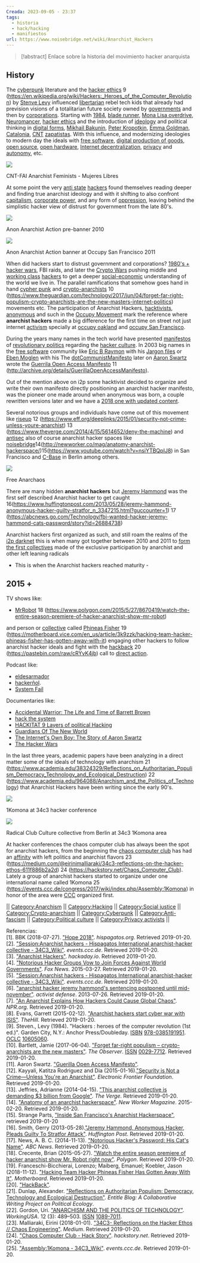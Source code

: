 ```yaml
---
Creada: 2023-09-05 - 23:37
tags:
  - historia
  - hack/hacking
  - manifiestos
url: https://www.noisebridge.net/wiki/Anarchist_Hackers
---
```


> [!abstract]
> Enlace sobre la historia del movimiento hacker anarquista


## History

The [cyberpunk](https://en.wikipedia.org/wiki/cyberpunk "wikipedia:cyberpunk") literature and the [hacker ethics](https://en.wikipedia.org/wiki/Hacker_ethic "wikipedia:Hacker ethic") 9 (https://en.wikipedia.org/wiki/Hackers:_Heroes_of_the_Computer_Revolution) by [Stenve Levy](https://en.wikipedia.org/wiki/Steven_Levy "wikipedia:Steven Levy") influenced [libertarian](https://en.wikipedia.org/wiki/Left-libertarianism "wikipedia:Left-libertarianism") rebel tech kids that already had prevision visions of a totalitarian future society owned by [governments](https://en.wikipedia.org/wiki/Government "wikipedia:Government") and then by [corporations](https://en.wikipedia.org/wiki/Corporation "wikipedia:Corporation"). Starting with [1984](https://en.wikipedia.org/wiki/Nineteen_Eighty-Four "wikipedia:Nineteen Eighty-Four"), [blade runner](https://en.wikipedia.org/wiki/Blade_Runner "wikipedia:Blade Runner"), [Mona Lisa overdrive](https://en.wikipedia.org/wiki/Mona_Lisa_Overdrive "wikipedia:Mona Lisa Overdrive"), [Neuromancer](https://en.wikipedia.org/wiki/Neuromancer "wikipedia:Neuromancer"), [hacker ethics](https://en.wikipedia.org/wiki/Hacker_ethic "wikipedia:Hacker ethic") and the introduction of [ideology](https://en.wikipedia.org/wiki/ideology "wikipedia:ideology") and political thinking in [digital forms](https://en.wikipedia.org/wiki/Digital_data "wikipedia:Digital data"), [Mikhail Bakunin](https://en.wikipedia.org/wiki/Mikhail_Bakunin "wikipedia:Mikhail Bakunin"), [Peter Kropotkin](https://en.wikipedia.org/wiki/Peter_Kropotkin "wikipedia:Peter Kropotkin"), [Emma Goldman](https://en.wikipedia.org/wiki/Emma_Goldman "wikipedia:Emma Goldman"), [Catalonia](https://en.wikipedia.org/wiki/Revolutionary_Catalonia "wikipedia:Revolutionary Catalonia"), [CNT](https://en.wikipedia.org/wiki/Confederaci%C3%B3n_Nacional_del_Trabajo "wikipedia:Confederación Nacional del Trabajo") [zapatistas](https://en.wikipedia.org/wiki/Zapatista_Army_of_National_Liberation "wikipedia:Zapatista Army of National Liberation"). With this influence, and modernizing ideologies to modern day the ideals with [free software](https://en.wikipedia.org/wiki/Free_software_movement "wikipedia:Free software movement"), [digital production of goods](https://driftingwanderer.wordpress.com/2011/05/09/taking-control-of-the-digital-means-of-production/), [open source](https://en.wikipedia.org/wiki/Open-source_software "wikipedia:Open-source software"), [open hardware](https://en.wikipedia.org/wiki/Open-source_hardware "wikipedia:Open-source hardware"), [Internet decentralization](https://en.wikipedia.org/wiki/Decentralization "wikipedia:Decentralization"), [privacy](https://en.wikipedia.org/wiki/privacy "wikipedia:privacy") and [autonomy](https://en.wikipedia.org/wiki/autonomy "wikipedia:autonomy"), etc.

[![](https://www.noisebridge.net/images/thumb/4/41/Milicianas_CNT-FAI.png/300px-Milicianas_CNT-FAI.png)](https://www.noisebridge.net/wiki/File:Milicianas_CNT-FAI.png)

CNT-FAI Anarchist Feminists - Mujeres Libres

At some point the very [anti state](https://en.wikipedia.org/wiki/Anti-statism "wikipedia:Anti-statism") [hackers](https://en.wikipedia.org/wiki/Hacker "wikipedia:Hacker") found themselves reading deeper and finding true anarchist ideology and with it shifting to also confront [capitalism](https://en.wikipedia.org/wiki/capitalism "wikipedia:capitalism"), [corporate power](https://en.wikipedia.org/wiki/corporate_power "wikipedia:corporate power"), and any form of [oppression](https://en.wikipedia.org/wiki/oppression "wikipedia:oppression"), leaving behind the simplistic hacker view of distrust for government from the late 80's.

[![](https://www.noisebridge.net/images/thumb/0/06/Anon_Anarchist_Action_banner.jpg/300px-Anon_Anarchist_Action_banner.jpg)](https://www.noisebridge.net/wiki/File:Anon_Anarchist_Action_banner.jpg)

Anon Anarchist Action pre-banner 2010

[![](https://www.noisebridge.net/images/thumb/1/1c/Anonanarchistaction_banner_at_occupySF.jpg/300px-Anonanarchistaction_banner_at_occupySF.jpg)](https://www.noisebridge.net/wiki/File:Anonanarchistaction_banner_at_occupySF.jpg)

Anon Anarchist Action banner at Occupy San Francisco 2011

When did hackers start to distrust government and corporations? [1980's + hacker wars](https://en.wikipedia.org/wiki/Great_Hacker_War "wikipedia:Great Hacker War"), FBI raids, and later the [Crypto Wars](https://en.wikipedia.org/wiki/Crypto_Wars "wikipedia:Crypto Wars") pushing middle and [working class](https://en.wikipedia.org/wiki/working_class "wikipedia:working class") [hackers](https://en.wikipedia.org/wiki/Hacker "wikipedia:Hacker") to get a deeper [social-economic](https://en.wikipedia.org/wiki/Socioeconomic_status "wikipedia:Socioeconomic status") understanding of the world we live in. The parallel ramifications that somehow goes hand in hand [cypher punk](https://en.wikipedia.org/wiki/cypherpunk "wikipedia:cypherpunk") and [crypto-anarchists](https://en.wikipedia.org/wiki/Crypto-anarchism "wikipedia:Crypto-anarchism") 10 (https://www.theguardian.com/technology/2017/jun/04/forget-far-right-populism-crypto-anarchists-are-the-new-masters-internet-politics) movements etc. The participation of Anarchist Hackers, [hacktivists](https://en.wikipedia.org/wiki/hacktivists "wikipedia:hacktivists"), [anonymous](https://en.wikipedia.org/wiki/Anonymous_(group) "wikipedia:Anonymous (group)") and such in the [Occupy Movement](https://en.wikipedia.org/wiki/Occupy_movement "wikipedia:Occupy movement") mark the reference where **anarchist hackers** made a big difference for the first time on street not just internet [activism](https://en.wikipedia.org/wiki/activism "wikipedia:activism") specially at [occupy oakland](https://en.wikipedia.org/wiki/Occupy_Oakland "wikipedia:Occupy Oakland") and [occupy San Francisco](https://en.wikipedia.org/wiki/occupy_San_Francisco "wikipedia:occupy San Francisco").

During the years many names in the tech world have presented [manifestos](https://en.wikipedia.org/wiki/Manifesto "wikipedia:Manifesto") of [revolutionary politics](https://en.wikipedia.org/wiki/revolutionary_politics "wikipedia:revolutionary politics") regarding the [hacker culture](https://en.wikipedia.org/wiki/hacker_culture "wikipedia:hacker culture"). In 2003 big names in the [free software](https://en.wikipedia.org/wiki/Free_software_movement "wikipedia:Free software movement") community like [Eric B Raymon](https://en.wikipedia.org/wiki/Eric_S._Raymond "wikipedia:Eric S. Raymond") with his [Jargon files](https://en.wikipedia.org/wiki/Jargon_File "wikipedia:Jargon File") or [Eben Moglen](https://en.wikipedia.org/wiki/Eben_Moglen "wikipedia:Eben Moglen") with his The [dotCommunistManifesto](http://emoglen.law.columbia.edu/publications/dcm.html) later on [Aaron Swartz](https://en.wikipedia.org/wiki/Aaron_Swartz "wikipedia:Aaron Swartz") wrote the [Guerrila Open Access Manifesto](https://en.wikipedia.org/wiki/Guerrilla_open_access_manifesto "wikipedia:Guerrilla open access manifesto") 11 (http://archive.org/details/GuerillaOpenAccessManifesto).

Out of the mention above on i2p some hacktivist decided to organize and write their own manifesto directly positioning an anarchist hacker manifesto, was the pioneer one made around when anonymous was born, a couple rewritten versions later and we have a [2018 one with updated content](https://medium.com/your-anon-central/the-anarchohacker-manifesto-2018-86f1bcc9613b).

Several notorious groups and individuals have come out of this movement like [riseup](https://en.wikipedia.org/wiki/riseup "wikipedia:riseup") 12 (https://www.eff.org/deeplinks/2015/01/security-not-crime-unless-youre-anarchist) 13 (https://www.theverge.com/2014/4/15/5614652/deny-the-machine) and [antisec](https://en.wikipedia.org/wiki/Antisec_Movement "wikipedia:Antisec Movement") also of course anarchist hacker spaces like [noisebridge](https://en.wikipedia.org/wiki/noisebridge "wikipedia:noisebridge")14(http://newworker.co/mag/anatomy-anarchist-hackerspace/)15(https://www.youtube.com/watch?v=nsiYTBQpIJ8) in San Francisco and [C-Base](https://en.wikipedia.org/wiki/C-base "wikipedia:C-base") in Berlin among others.

[![](https://www.noisebridge.net/images/thumb/3/36/Free_Anarchaos_flag.png/300px-Free_Anarchaos_flag.png)](https://www.noisebridge.net/wiki/File:Free_Anarchaos_flag.png)

Free Anarchaos

There are many hidden **anarchist hackers** but [Jeremy Hammond](https://en.wikipedia.org/wiki/Jeremy_Hammond "wikipedia:Jeremy Hammond") was the first self described Anarchist hacker to get caught 16(https://www.huffingtonpost.com/2013/05/28/jeremy-hammond-anonymous-hacker-guilty-stratfor_n_3347215.html?guccounter=1) 17 (https://abcnews.go.com/Technology/fbi-wanted-hacker-jeremy-hammond-cats-password/story?id=26884738)

Anarchist hackers first organized as such, and still roam the realms of the [i2p darknet](https://en.wikipedia.org/wiki/I2P "wikipedia:I2P") this is when many got together between 2010 and 2011 to [form the first collectives](http://libcom.org/news/anonymous-anarchist-action-hacktivist-group-founded-10032011) made of the exclusive participation by anarchist and other left leaning radicals

- This is when the Anarchist hackers reached maturity -

## 2015 +

TV shows like:

- [MrRobot](https://en.wikipedia.org/wiki/Mr._Robot "wikipedia:Mr. Robot") 18 (https://www.polygon.com/2015/5/27/8670419/watch-the-entire-season-premiere-of-hacker-anarchist-show-mr-robot)

and person or [collective](https://en.wikipedia.org/wiki/collective "wikipedia:collective") called [Phineas Fisher](https://en.wikipedia.org/wiki/Phineas_Fisher "wikipedia:Phineas Fisher") 19 (https://motherboard.vice.com/en_us/article/3k9zzk/hacking-team-hacker-phineas-fisher-has-gotten-away-with-it) engaging other hackers to follow anarchist hacker ideals and fight with the [hackback](https://pastebin.com/raw/cRYvK4jb) 20 (https://pastebin.com/raw/cRYvK4jb) call to [direct action](https://en.wikipedia.org/wiki/direct_action "wikipedia:direct action").  

Podcast like:

- [eldesarmador](https://eldesarmador.org/21-hackback.html)
- [hackerñol](https://open.lbry.com/@Hackernol:7?r=ATqhndQnpGqW3Sy6LhGRDxqgEMbe8Ugv).
- [System Fail](https://kolektiva.media/videos/watch/b3b10bd8-633e-44dd-b13e-e53166895086)

Documentaries like:

- [Accidental Warrior: The Life and Time of Barrett Brown](https://open.lbry.com/@Hackernol:7/Accidental-Warrior_-The-Life-and-Time-of-Barrett-Brown--Full-movie--Uploaded-by-Hispagatos-and-a(A)a-1080p:7?r=ATqhndQnpGqW3Sy6LhGRDxqgEMbe8Ugv)
- [hack the system](https://sub.media/video/trouble-8-hack-the-system/)
- [HACKITAT 9 Layers of political Hacking](https://open.lbry.com/@Hackernol:7/HACKITAT---9-LAYERS-OF-POLITICAL-HACKING:5?r=ATqhndQnpGqW3Sy6LhGRDxqgEMbe8Ugv)
- [Guardians Of The New World](https://open.lbry.com/@Hackernol:7/Guardians-Of-The-New-World-(Hacking-Documentary)---Real-Stories-a(A)a-720p:0?r=ATqhndQnpGqW3Sy6LhGRDxqgEMbe8Ugv)
- [The Internet's Own Boy: The Story of Aaron Swartz](https://open.lbry.com/@CypherPuNk3D:8/Aaron-Swartz---Political-Activist:0?r=ATqhndQnpGqW3Sy6LhGRDxqgEMbe8Ugv)
- [The Hacker Wars](https://open.lbry.com/@CypherPuNk3D:8/The-Hacker-Wars:f)

  
In the last three years, academic papers have been analyzing in a direct matter some of the ideals of technology with anarchism 21 (https://www.academia.edu/38324329/Reflections_on_Authoritarian_Populism_Democracy_Technology_and_Ecological_Destruction) 22 (https://www.academia.edu/964088/Anarchism_and_the_Politics_of_Technology) that Anarchist Hackers have been writing since the early 90's.

[![](https://www.noisebridge.net/images/thumb/0/0a/Komona-2017.jpg/300px-Komona-2017.jpg)](https://www.noisebridge.net/wiki/File:Komona-2017.jpg)

1Komona at 34c3 hacker conference

[![](https://www.noisebridge.net/images/thumb/0/09/Club-culture-anarchism.jpg/300px-Club-culture-anarchism.jpg)](https://www.noisebridge.net/wiki/File:Club-culture-anarchism.jpg)

Radical Club Culture collective from Berlin at 34c3 1Komona area

At hacker conferences the chaos computer club has always been the spot for anarchist hackers, from the beginning the [chaos computer club](https://en.wikipedia.org/wiki/Chaos_Computer_Club "wikipedia:Chaos Computer Club") has had an [affinity](https://en.wikipedia.org/wiki/affinity "wikipedia:affinity") with left politics and anarchist flavors 23 (https://medium.com/@eirinimalliaraki/34c3-reflections-on-the-hacker-ethos-611f886b2a2d) 24 (https://hackstory.net/Chaos_Computer_Club). Lately a group of anarchist hackers started to organize under one international name called 1Komona 25 (https://events.ccc.de/congress/2017/wiki/index.php/Assembly:1Komona) in honor of the area were [CCC](https://en.wikipedia.org/wiki/Chaos_communications "wikipedia:Chaos communications") organized first.

  
|| [Category:Anarchism](https://en.wikipedia.org/wiki/Category:Anarchism "wikipedia:Category:Anarchism") || [Category:Hacking](https://en.wikipedia.org/wiki/Category:Hacking_(computer_security) "wikipedia:Category:Hacking (computer security)") || [Category:Social justice](https://en.wikipedia.org/wiki/Category:Social_justice "wikipedia:Category:Social justice") || [Category:Crypto-anarchism](https://en.wikipedia.org/wiki/Category:Crypto-anarchism "wikipedia:Category:Crypto-anarchism") || [Category:Cyberpunk](https://en.wikipedia.org/wiki/Category:Cyberpunk "wikipedia:Category:Cyberpunk") || [Category:Anti-fascism](https://en.wikipedia.org/wiki/Category:Anti-fascism "wikipedia:Category:Anti-fascism") || [Category:Political culture](https://en.wikipedia.org/wiki/Category:Political_culture "wikipedia:Category:Political culture") || [Category:Privacy activists](https://en.wikipedia.org/wiki/Category:Privacy_activists "wikipedia:Category:Privacy activists") ||

  
  
  
  

Referencias:  
[1]. BBK (2018-07-27). ["Hope 2018"](https://hispagatos.org/blog/2018-07-27-hope-2018/). _hispagatos.org_. Retrieved 2019-01-20.  
[2]. ["Session:Anarchist hackers - Hispagatos International anarchist-hacker collective - 34C3_Wiki"](https://events.ccc.de/congress/2017/wiki/index.php/Session:Anarchist_hackers_-_Hispagatos_International_anarchist-hacker_collective). _events.ccc.de_. Retrieved 2019-01-20.  
[3]. ["Anarchist Hackers"](https://hackaday.io/project/11112-anarchist-hackers). _hackaday.io_. Retrieved 2019-01-20.  
[4]. ["Notorious Hacker Groups Vow to Join Forces Against World Governments"](https://www.foxnews.com/tech/notorious-hacker-groups-vow-to-join-forces-against-world-governments). _Fox News_. 2015-03-27. Retrieved 2019-01-20.  
[5]. ["Session:Anarchist hackers - Hispagatos International anarchist-hacker collective - 34C3_Wiki"](https://events.ccc.de/congress/2017/wiki/index.php/Session:Anarchist_hackers_-_Hispagatos_International_anarchist-hacker_collective). _events.ccc.de_. Retrieved 2019-01-20.  
[6]. ["anarchist hacker jeremy hammond's sentencing postponed until mid-november"](https://activistdefense.wordpress.com/2013/07/26/anarchist-hacker-jeremy-hammonds-sentencing-postponed-until-mid-november/). _activist defense_. 2013-07-26. Retrieved 2019-01-20.  
[7]. ["An Anarchist Explains How Hackers Could Cause Global Chaos"](https://www.npr.org/sections/alltechconsidered/2018/02/26/583682587/how-hackers-could-cause-global-chaos-an-anarchist-explains). _NPR.org_. Retrieved 2019-01-20.  
[8]. Evans, Garrett (2015-02-12). ["Anarchist hackers start cyber war with ISIS"](https://thehill.com/policy/cybersecurity/232583-anarchist-hackers-go-to-cyber-war-with-isis). _TheHill_. Retrieved 2019-01-20.  
[9]. Steven., Levy (1984). "Hackers : heroes of the computer revolution (1st ed.)". Garden City, N.Y.: Anchor Press/Doubleday. [ISBN](https://en.wikipedia.org/wiki/International_Standard_Book_Number) [978-0385191951](https://en.wikipedia.org/wiki/Special:BookSources/978-0385191951). [OCLC](https://en.wikipedia.org/wiki/OCLC "wikipedia:OCLC") [10605060](https://www.worldcat.org/oclc/10605060).  
[10]. Bartlett, Jamie (2017-06-04). ["Forget far-right populism – crypto-anarchists are the new masters"](https://www.theguardian.com/technology/2017/jun/04/forget-far-right-populism-crypto-anarchists-are-the-new-masters-internet-politics). _The Observer_. [ISSN](https://en.wikipedia.org/wiki/International_Standard_Serial_Number) [0029-7712](https://www.worldcat.org/issn/0029-7712). Retrieved 2019-01-20.  
[11]. Aaron Swartz. ["Guerilla Open Access Manifesto"](http://archive.org/details/GuerillaOpenAccessManifesto).  
[12]. Kayyali, Katitza Rodriguez and Dia (2015-01-16).["Security is Not a Crime—Unless You're an Anarchist"](https://www.eff.org/deeplinks/2015/01/security-not-crime-unless-youre-anarchist). _Electronic Frontier Foundation_. Retrieved 2019-01-20.  
[13]. Jeffries, Adrianne (2014-04-15). ["This anarchist collective is demanding $3 billion from Google"](https://www.theverge.com/2014/4/15/5614652/deny-the-machine). _The Verge_. Retrieved 2019-01-20.  
[14]. ["Anatomy of an anarchist hackerspace"](http://newworker.co/mag/anatomy-anarchist-hackerspace/). _New Worker Magazine_. 2015-02-20. Retrieved 2019-01-20.  
[15]. Strange Parts, ["Inside San Francisco's Anarchist Hackerspace"](https://www.youtube.com/watch?v=nsiYTBQpIJ8), retrieved 2019-01-20  
[16]. Smith, Gerry (2013-05-28).["Jeremy Hammond, Anonymous Hacker, Pleads Guilty To Stratfor Attack"](https://www.huffingtonpost.com/2013/05/28/jeremy-hammond-anonymous-hacker-guilty-stratfor_n_3347215.html?guccounter=1). _Huffington Post_. Retrieved 2019-01-20.  
[17]. News, A. B. C. (2014-11-13). ["Notorious Hacker's Password: His Cat's Name"](https://abcnews.go.com/Technology/fbi-wanted-hacker-jeremy-hammond-cats-password/story?id=26884738). _ABC News_. Retrieved 2019-01-20.  
[18]. Crecente, Brian (2015-05-27). ["Watch the entire season premiere of hacker anarchist show Mr. Robot right now"](https://www.polygon.com/2015/5/27/8670419/watch-the-entire-season-premiere-of-hacker-anarchist-show-mr-robot). _Polygon_. Retrieved 2019-01-20.  
[19]. Franceschi-Bicchierai, Lorenzo; Maiberg, Emanuel; Koebler, Jason (2018-11-12). ["Hacking Team Hacker Phineas Fisher Has Gotten Away With It"](https://motherboard.vice.com/en_us/article/3k9zzk/hacking-team-hacker-phineas-fisher-has-gotten-away-with-it). _Motherboard_. Retrieved 2019-01-20.  
[20]. ["HackBack"](https://pastebin.com/raw/cRYvK4jb).  
[21]. Dunlap, Alexander. ["Reflections on Authoritarian Populism: Democracy, Technology and Ecological Destruction"](https://www.academia.edu/38324329/Reflections_on_Authoritarian_Populism_Democracy_Technology_and_Ecological_Destruction). _Entitle Blog: A Collaborative Writing Project on Political Ecology_.  
[22]. Gordon, Uri. ["ANARCHISM AND THE POLITICS OF TECHNOLOGY"](https://www.academia.edu/964088/Anarchism_and_the_Politics_of_Technology). _WorkingUSA_. 12 (3): 489–503. [ISSN](https://en.wikipedia.org/wiki/International_Standard_Serial_Number) [1089-7011](https://www.worldcat.org/issn/1089-7011).  
[23]. Malliaraki, Eirini (2018-01-01). ["34C3- Reflections on the Hacker Ethos // Chaos Engineering"](https://medium.com/@eirinimalliaraki/34c3-reflections-on-the-hacker-ethos-611f886b2a2d). _Medium_. Retrieved 2019-01-20.  
[24]. ["Chaos Computer Club - Hack Story"](https://hackstory.net/Chaos_Computer_Club). _hackstory.net_. Retrieved 2019-01-20.  
[25]. ["Assembly:1Komona - 34C3_Wiki"](https://events.ccc.de/congress/2017/wiki/index.php/Assembly:1Komona). _events.ccc.de_. Retrieved 2019-01-20.